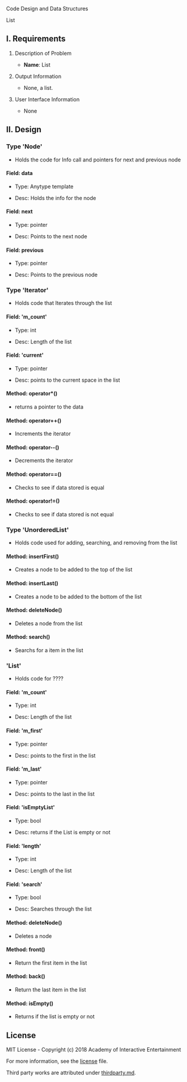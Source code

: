 Code Design and Data Structures

List

## I. Requirements

1. Description of Problem

    - **Name**: List

2. Output Information

    - None, a list.

3. User Interface Information

    - None

## II. Design

### Type 'Node'
- Holds the code for Info call and pointers for next and previous node

#### Field: data
- Type: Anytype template

- Desc: Holds the info for the node

#### Field: next
- Type: pointer

- Desc: Points to the next node

#### Field: previous
- Type: pointer

- Desc: Points to the previous node

### Type 'Iterator'
- Holds code that Iterates through the list

#### Field: 'm_count'
- Type: int

- Desc: Length of the list

#### Field: 'current'
- Type: pointer

- Desc: points to the current space in the list

#### Method: operator*()
- returns a pointer to the data

#### Method: operator++()
- Increments the iterator

#### Method: operator--()
- Decrements the iterator

#### Method: operator==()
- Checks to see if data stored is equal

#### Method: operator!=()
- Checks to see if data stored is not equal

### Type 'UnorderedList'
- Holds code used for adding, searching, and removing from the list

#### Method: insertFirst()
- Creates a node to be added to the top of the list

#### Method: insertLast()
- Creates a node to be added to the bottom of the list

#### Method: deleteNode()
- Deletes a node from the list

#### Method: search()
- Searchs for a item in the list

### 'List'
- Holds code for ????

#### Field: 'm_count'
- Type: int

- Desc: Length of the list

#### Field: 'm_first'
- Type: pointer

- Desc: points to the first in the list

#### Field: 'm_last'
- Type: pointer

- Desc: points to the last in the list

#### Field: 'isEmptyList'
- Type: bool

- Desc: returns if the List is empty or not

#### Field: 'length'
- Type: int

- Desc: Length of the list

#### Field: 'search'
- Type: bool

- Desc: Searches through the list

#### Method: deleteNode()
- Deletes a node

#### Method: front()
- Return the first item in the list

#### Method: back()
- Return the last item in the list

#### Method: isEmpty()
- Returns if the list is empty or not
## License

MIT License - Copyright (c) 2018 Academy of Interactive Entertainment

For more information, see the [license][lic] file.

Third party works are attributed under [thirdparty.md][3p].

[lic]:license.md
[3p]:thirdparty.md
[raylib]:https://github.com/raysan5/raylib
